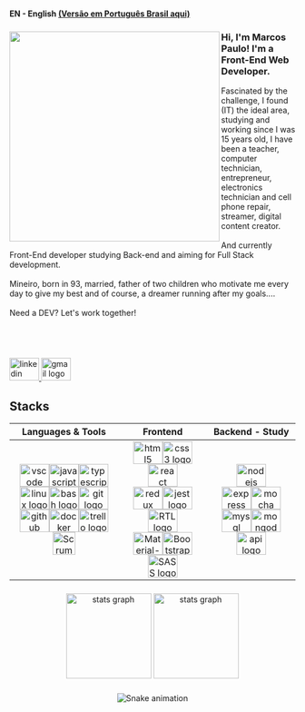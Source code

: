 ###
#### EN - English [(Versão em Português Brasil aqui)](https://github.com/m4rcos-dev/m4rcos-dev/blob/main/README_pt-br.md)

<div align="left">
<img align="left" height="370" src="https://i.imgur.com/dmf6VH3.png"  />

<h3 align="left">Hi, I'm Marcos Paulo! I'm a Front-End Web Developer.</h3>

<p align="left">Fascinated by the challenge, I found (IT) the ideal area, studying and working since I was 15 years old, I have been a teacher, computer technician, entrepreneur, electronics technician and cell phone repair, streamer, digital content creator. <br><br>And currently Front-End developer studying Back-end and aiming for Full Stack development. <br><br>Mineiro, born in 93, married, father of two children who motivate me every day to give my best and of course, a dreamer running after my goals....<br><br>Need a DEV? Let's work together!</p>
</div>

<br><br>

###
    
<div align="left">
  <a href="http://www.linkedin.com/in/dev-marcospaulo" target="_blank">
    <img src="https://raw.githubusercontent.com/maurodesouza/profile-readme-generator/master/src/assets/icons/social/linkedin/default.svg" width="52" height="40" alt="linkedin logo"  />
  </a>
  <a href="mailto:dev.marcospereira@gmail.com" target="_blank">
    <img src="https://raw.githubusercontent.com/maurodesouza/profile-readme-generator/master/src/assets/icons/social/gmail/default.svg" width="52" height="40" alt="gmail logo"  />
  </a>
 </div>
 
## Stacks

<div align="center">
    
| Languages & Tools   |     Frontend     |  Backend - Study  |
|:----------:|:-------------:|:------:|
| <img src="https://cdn.jsdelivr.net/gh/devicons/devicon/icons/vscode/vscode-original.svg" height="40" width="52" alt="vscode logo"  /><img src="https://cdn.jsdelivr.net/gh/devicons/devicon/icons/javascript/javascript-original.svg" height="40" width="52" alt="javascript logo"  /><img src="https://cdn.jsdelivr.net/gh/devicons/devicon/icons/typescript/typescript-original.svg" height="40" width="52" alt="typescript logo"  /><br><img src="https://cdn.jsdelivr.net/gh/devicons/devicon/icons/linux/linux-original.svg" height="40" width="52" alt="linux logo"  /><img src="https://cdn.jsdelivr.net/gh/devicons/devicon/icons/bash/bash-original.svg" height="40" width="52" alt="bash logo"  /><img src="https://cdn.jsdelivr.net/gh/devicons/devicon/icons/git/git-original.svg" height="40" width="52" alt="git logo"  /><br><img src="https://user-images.githubusercontent.com/104791582/209580408-234dccf7-f60d-4e2f-9a6a-8fd35a0d41fb.svg" height="40" width="52" alt="github logo"  /><img src="https://cdn.jsdelivr.net/gh/devicons/devicon/icons/docker/docker-original.svg" height="40" width="52" alt="docker logo"  /><img src="https://cdn.jsdelivr.net/gh/devicons/devicon/icons/trello/trello-plain.svg" height="40" width="52" alt="trello logo"  /><img src="https://user-images.githubusercontent.com/104791582/209567465-406b79b9-3939-42ef-a5a6-e07a41f61791.png" height="40" width="40" alt="Scrum logo"  /> | <img src="https://cdn.jsdelivr.net/gh/devicons/devicon/icons/html5/html5-original.svg" height="40" width="52" alt="html5 logo"  /><img src="https://cdn.jsdelivr.net/gh/devicons/devicon/icons/css3/css3-original.svg" height="40" width="52" alt="css3 logo"  /><img src="https://cdn.jsdelivr.net/gh/devicons/devicon/icons/react/react-original.svg" height="40" width="52" alt="react logo"  /><br><img src="https://user-images.githubusercontent.com/104791582/197048613-1a8a1db3-5e57-407e-ace3-1f9ee2001f9a.svg" height="40" width="52" alt="redux logo"  /><img src="https://cdn.jsdelivr.net/gh/devicons/devicon/icons/jest/jest-plain.svg" height="40" width="52" alt="jest logo"  /><img src="https://user-images.githubusercontent.com/104791582/197048284-18140464-e1f6-47a0-a5fc-c7f2ec502e47.png" height="40" width="52" alt="RTL logo"  /><br><img src="https://user-images.githubusercontent.com/104791582/197049212-1f44d95a-d9d0-4d66-a181-6510ad36bc7a.png" height="40" width="52" alt="Material-UI logo"  /><img src="https://user-images.githubusercontent.com/104791582/198681666-d9f1568f-e51a-439c-bdb6-516c5d5d1bda.svg" height="40" width="52" alt="Bootstrap logo"  /><img src="https://user-images.githubusercontent.com/104791582/209569202-f5b10dc4-54e1-464f-8ce2-50fe6cfd898f.png" height="40" width="52" alt="SASS logo"  /> | <img src="https://cdn.jsdelivr.net/gh/devicons/devicon/icons/nodejs/nodejs-original.svg" height="40" width="52" alt="nodejs logo"  /><br><img src="https://cdn.jsdelivr.net/gh/devicons/devicon/icons/express/express-original.svg" height="40" width="52" alt="express logo"  /><img src="https://cdn.jsdelivr.net/gh/devicons/devicon/icons/mocha/mocha-plain.svg" height="40" width="52" alt="mocha logo"  /><br><img src="https://cdn.jsdelivr.net/gh/devicons/devicon/icons/mysql/mysql-original.svg" height="40" width="52" alt="mysql logo"  /><img src="https://cdn.jsdelivr.net/gh/devicons/devicon/icons/mongodb/mongodb-original.svg" height="40" width="52" alt="mongodb logo"  /><img src="https://user-images.githubusercontent.com/104791582/209579992-f06b83cf-13c4-452c-81bc-1aad0d02f7bb.svg" height="40" width="52" alt="api logo"  /> |</div>

###

<div align="center">
    <picture>
        <source media="(prefers-color-scheme: light)" srcset="https://github-readme-stats.vercel.app/api?hide_title=false&hide_rank=false&show_icons=true&include_all_commits=true&count_private=true&disable_animations=false&theme=vue&locale=en&hide_border=false&username=m4rcos-dev" height="150" alt="stats graph"  />
        <img src="https://github-readme-stats.vercel.app/api?hide_title=false&hide_rank=false&show_icons=true&include_all_commits=true&count_private=true&disable_animations=false&theme=slateorange&locale=en&hide_border=false&username=m4rcos-dev" height="150" alt="stats graph"  />
    </picture>
    <picture>
            <source media="(prefers-color-scheme: light)" srcset="https://github-readme-stats.vercel.app/api/top-langs?locale=en&hide_title=false&layout=compact&card_width=320&langs_count=5&theme=vue&hide_border=false&username=m4rcos-dev" height="150" alt="stats graph"  />
            <img src="https://github-readme-stats.vercel.app/api/top-langs?locale=en&hide_title=false&layout=compact&card_width=320&langs_count=5&theme=slateorange&hide_border=false&username=m4rcos-dev" height="150" alt="stats graph"  />
    </picture>
</div>

###

###

![Snake animation](https://github.com/m4rcos-dev/m4rcos-dev/blob/output/github-contribution-grid-snake.svg)

###
